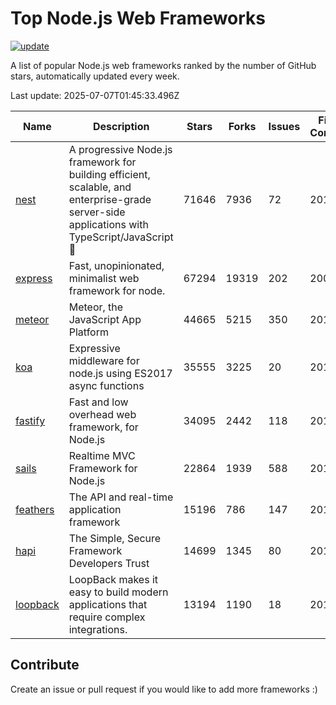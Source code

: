 # Top Node.js Web Frameworks

[![update](https://github.com/sunnysid3up/nodejs-web-frameworks/actions/workflows/update.yml/badge.svg)](https://github.com/sunnysid3up/nodejs-web-frameworks/actions/workflows/update.yml)

A list of popular Node.js web frameworks ranked by the number of GitHub stars, automatically updated every week.

Last update: 2025-07-07T01:45:33.496Z

| Name          | Description          | Stars                     | Forks          | Issues               | First Commit        | Last Commit         | Language          |
|---------------|----------------------|---------------------------|----------------|----------------------|---------------------|---------------------|-------------------|
| [nest](https://github.com/nestjs/nest) | A progressive Node.js framework for building efficient, scalable, and enterprise-grade server-side applications with TypeScript/JavaScript 🚀 | 71646 | 7936 | 72 | 2017 | 2025-07-07 | TS |
| [express](https://github.com/expressjs/express) | Fast, unopinionated, minimalist web framework for node. | 67294 | 19319 | 202 | 2009 | 2025-07-06 | JS |
| [meteor](https://github.com/meteor/meteor) | Meteor, the JavaScript App Platform | 44665 | 5215 | 350 | 2012 | 2025-07-06 | JS |
| [koa](https://github.com/koajs/koa) | Expressive middleware for node.js using ES2017 async functions | 35555 | 3225 | 20 | 2013 | 2025-07-06 | JS |
| [fastify](https://github.com/fastify/fastify) | Fast and low overhead web framework, for Node.js | 34095 | 2442 | 118 | 2016 | 2025-07-06 | JS |
| [sails](https://github.com/balderdashy/sails) | Realtime MVC Framework for Node.js | 22864 | 1939 | 588 | 2012 | 2025-07-03 | JS |
| [feathers](https://github.com/feathersjs/feathers) | The API and real-time application framework | 15196 | 786 | 147 | 2011 | 2025-07-02 | TS |
| [hapi](https://github.com/hapijs/hapi) | The Simple, Secure Framework Developers Trust | 14699 | 1345 | 80 | 2011 | 2025-07-04 | JS |
| [loopback](https://github.com/strongloop/loopback) | LoopBack makes it easy to build modern applications that require complex integrations. | 13194 | 1190 | 18 | 2013 | 2025-07-05 | JS |

## Contribute 

Create an issue or pull request if you would like to add more frameworks :)